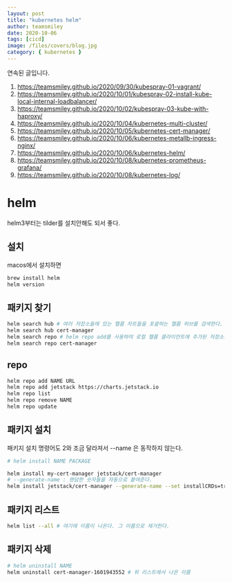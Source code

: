 ```yaml
---
layout: post
title: "kubernetes helm"
author: teamsmiley
date: 2020-10-06
tags: [cicd]
image: /files/covers/blog.jpg
category: { kubernetes }
---
```


연속된 글입니다.

1. <https://teamsmiley.github.io/2020/09/30/kubespray-01-vagrant/>
1. <https://teamsmiley.github.io/2020/10/01/kubespray-02-install-kube-local-internal-loadbalancer/>
1. <https://teamsmiley.github.io/2020/10/02/kubespray-03-kube-with-haproxy/>
1. <https://teamsmiley.github.io/2020/10/04/kubernetes-multi-cluster/>
1. <https://teamsmiley.github.io/2020/10/05/kubernetes-cert-manager/>
1. <https://teamsmiley.github.io/2020/10/06/kubernetes-metallb-ingress-nginx/>
1. <https://teamsmiley.github.io/2020/10/06/kubernetes-helm/>
1. <https://teamsmiley.github.io/2020/10/08/kubernetes-prometheus-grafana/>
1. <https://teamsmiley.github.io/2020/10/08/kubernetes-log/>

# helm

helm3부터는 tilder를 설치안해도 되서 좋다.

## 설치

macos에서 설치하면

```bash
brew install helm
helm version
```

## 패키지 찾기

```bash
helm search hub # 여러 저장소들에 있는 헬름 차트들을 포괄하는 헬름 허브를 검색한다.
helm search hub cert-manager
helm search repo # helm repo add를 사용하여 로컬 헬름 클라이언트에 추가된 저장소들을 검색한다. 검색은 로컬 데이터 상에서 이루어지며, 퍼블릭 네트워크 접속이 필요하지 않다.
helm search repo cert-manager
```

## repo

```bash
helm repo add NAME URL
helm repo add jetstack https://charts.jetstack.io
helm repo list
helm repo remove NAME
helm repo update
```

## 패키지 설치

패키지 설치 명령어도 2와 조금 달라져서 --name 은 동작하지 않는다.

```bash
# helm install NAME PACKAGE

helm install my-cert-manager jetstack/cert-manager
# --generate-name : 랜덤한 숫자들을 자동으로 붙여준다.
helm install jetstack/cert-manager --generate-name --set installCRDs=true
```

## 패키지 리스트

```bash
helm list --all # 여기에 이름이 나온다. 그 이름으로 제거한다.
```

## 패키지 삭제

```bash
# helm uninstall NAME
helm uninstall cert-manager-1601943552 # 위 리스트에서 나온 이름
```
